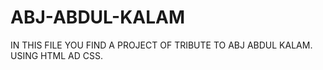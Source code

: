 # ABJ-ABDUL-KALAM
IN THIS FILE YOU FIND A PROJECT OF TRIBUTE TO ABJ ABDUL KALAM.<BR>
USING HTML AD CSS.
